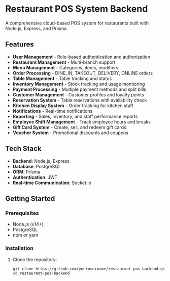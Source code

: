 # Restaurant POS System Backend

A comprehensive cloud-based POS system for restaurants built with Node.js, Express, and Prisma.

## Features

- **User Management** - Role-based authentication and authorization
- **Restaurant Management** - Multi-branch support
- **Menu Management** - Categories, items, modifiers
- **Order Processing** - DINE_IN, TAKEOUT, DELIVERY, ONLINE orders
- **Table Management** - Table tracking and status
- **Inventory Management** - Stock tracking and usage monitoring
- **Payment Processing** - Multiple payment methods and split bills
- **Customer Management** - Customer profiles and loyalty points
- **Reservation System** - Table reservations with availability check
- **Kitchen Display System** - Order tracking for kitchen staff
- **Notifications** - Real-time notifications
- **Reporting** - Sales, inventory, and staff performance reports
- **Employee Shift Management** - Track employee hours and breaks
- **Gift Card System** - Create, sell, and redeem gift cards
- **Voucher System** - Promotional discounts and coupons

## Tech Stack

- **Backend**: Node.js, Express
- **Database**: PostgreSQL
- **ORM**: Prisma
- **Authentication**: JWT
- **Real-time Communication**: Socket.io

## Getting Started

### Prerequisites

- Node.js (v14+)
- PostgreSQL
- npm or yarn

### Installation

1. Clone the repository:
   ```bash
   git clone https://github.com/yourusername/restaurant-pos-backend.git
   cd restaurant-pos-backend
